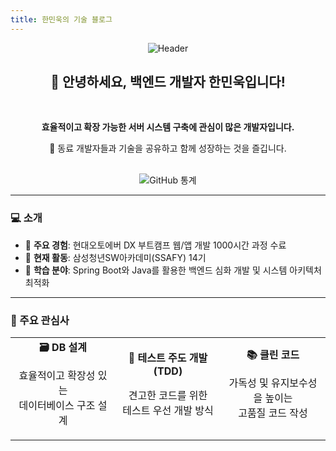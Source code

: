 ```yaml
---
title: 한민욱의 기술 블로그
---
```


<div align="center">
  <img src="https://capsule-render.vercel.app/api?type=waving&color=gradient&height=250&section=header&text=한민욱의%20기술%20블로그&fontSize=45&fontAlign=50&fontAlignY=40&desc=효율적인%20시스템을%20고민하는%20공간입니다&descAlign=50&descAlignY=60&animation=fadeIn" alt="Header" />
</div>

<div align="center">
  
## 👋 안녕하세요, 백엔드 개발자 한민욱입니다!
<br/>
<p>
  <strong>효율적이고 확장 가능한 서버 시스템 구축에 관심이 많은 개발자입니다.</strong>
</p>
<p>
  🌈 동료 개발자들과 기술을 공유하고 함께 성장하는 것을 즐깁니다.
</p>
<br/>
<img src="https://github-readme-stats.vercel.app/api?username=YourGitHubUsername&show_icons=true&theme=radical" alt="GitHub 통계"/>
</div>

---

### 💻 소개

* 🔭 **주요 경험**: 현대오토에버 DX 부트캠프 웹/앱 개발 1000시간 과정 수료
* 🚀 **현재 활동**: 삼성청년SW아카데미(SSAFY) 14기
* 🌱 **학습 분야**: Spring Boot와 Java를 활용한 백엔드 심화 개발 및 시스템 아키텍처 최적화

---

### 🌱 주요 관심사

<table align="center">
  <tr>
    <td width="33.3%" align="center">
      <strong>🗃️ DB 설계</strong>
      <p>효율적이고 확장성 있는<br/>데이터베이스 구조 설계</p>
    </td>
    <td width="33.3%" align="center">
      <strong>🧪 테스트 주도 개발 (TDD)</strong>
      <p>견고한 코드를 위한<br/>테스트 우선 개발 방식</p>
    </td>
    <td width="33.3%" align="center">
      <strong>📚 클린 코드</strong>
      <p>가독성 및 유지보수성을 높이는<br/>고품질 코드 작성</p>
    </td>
  </tr>
</table>